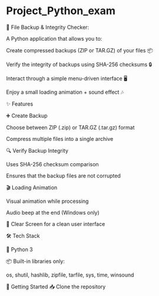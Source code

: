 # Project_Python_exam
💾 File Backup & Integrity Checker:

A Python application that allows you to:

Create compressed backups (ZIP or TAR.GZ) of your files 📦

Verify the integrity of backups using SHA-256 checksums 🔒

Interact through a simple menu-driven interface 🖥️

Enjoy a small loading animation + sound effect 🎶

✨ Features

➕ Create Backup

Choose between ZIP (.zip) or TAR.GZ (.tar.gz) format

Compress multiple files into a single archive

🔍 Verify Backup Integrity

Uses SHA-256 checksum comparison

Ensures that the backup files are not corrupted

🎬 Loading Animation

Visual animation while processing

Audio beep at the end (Windows only)

🧹 Clear Screen for a clean user interface

🛠️ Tech Stack

🐍 Python 3

📦 Built-in libraries only:

os, shutil, hashlib, zipfile, tarfile, sys, time, winsound

🚀 Getting Started
📥 Clone the repository
